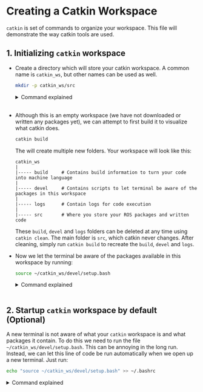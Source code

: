 # Creating a Catkin Workspace

`catkin` is set of commands to organize your workspace. This file will
demonstrate the way catkin tools are used.

## 1. Initializing `catkin` workspace

* Create a directory which will store your catkin workspace. A common name is
 `catkin_ws`, but other names can be used as well.

    ```bash
    mkdir -p catkin_ws/src
    ```

    <details>
    <summary> Command explained </summary>

    This command makes a new folder called `catkin workspace`, then create another
    folder within it called `src`, which will store our source (src) code.

    * `mkdir` stands for make directory
    * `-p` stands for parents. Usually, `mkdir` will not allow you to create a
    directory within another directory directly. The `-p` tells `mkdir` to create
    all the parent directories if neccessary.
    </details>
    <br>

*   Although this is an empty workspace (we have not downloaded or written any
packages yet), we can attempt to first build it to visualize what catkin does.

    ```bash
    catkin build
    ```

    The will create multiple new folders. Your workspace will look like this:
    ```
    catkin_ws
    |
    |----- build     # Contains build information to turn your code into machine language
    |
    |----- devel     # Contains scripts to let terminal be aware of the packages in this workspace
    |
    |----- logs      # Contain logs for code execution
    |
    |----- src       # Where you store your ROS packages and written code
    ```
    These `build`, `devel` and `logs` folders can be deleted at any time using
    `catkin clean`. The main folder is `src`, which catkin never changes. After
    cleaning, simply run `catkin build` to recreate the `build`, `devel` and 
    `logs`.

* Now we let the terminal be aware of the packages available in this workspace
by running:

    ```bash
    source ~/catkin_ws/devel/setup.bash
    ```

    <details>
    <summary> Command explained </summary>

    This just runs the `setup.bash` file which will let the terminal be aware
    of the catkin workspace.

    </details>
    <br>

## 2. Startup `catkin` workspace by default (Optional)

A new terminal is not aware of what your `catkin` workspace is and what packages
it contain. To do this we need to run the file `~/catkin_ws/devel/setup.bash`.
This can be annoying in the long run. Instead, we can let this line of code be
run automatically when we open up a new terminal. Just run:

``` bash
echo "source ~/catkin_ws/devel/setup.bash" >> ~/.bashrc
```

<details>
<summary> Command explained </summary>

The `.bashrc` file is run automatically everytime a new terminal is launched.
We are simply adding a line of code to this file so that this line of code
will be run everytime we open a new terminal, which will run the `setup.bash`
and setup the `catkin` workspace.

</details>
<br>

